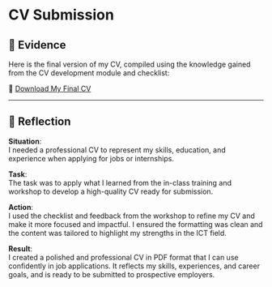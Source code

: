 # CV Submission

## 📄 Evidence

Here is the final version of my CV, compiled using the knowledge gained from the CV development module and checklist:

📄 [Download My Final CV](assets/CV%20-%20Zaid%20Anwill.pdf)

---

## 💬 Reflection

**Situation**:  
I needed a professional CV to represent my skills, education, and experience when applying for jobs or internships.

**Task**:  
The task was to apply what I learned from the in-class training and workshop to develop a high-quality CV ready for submission.

**Action**:  
I used the checklist and feedback from the workshop to refine my CV and make it more focused and impactful. I ensured the formatting was clean and the content was tailored to highlight my strengths in the ICT field.

**Result**:  
I created a polished and professional CV in PDF format that I can use confidently in job applications. It reflects my skills, experiences, and career goals, and is ready to be submitted to prospective employers.
